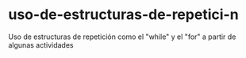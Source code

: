 # uso-de-estructuras-de-repetici-n
Uso de estructuras de repetición como el "while" y el "for" a partir de algunas actividades
